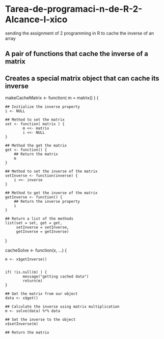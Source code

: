# Tarea-de-programaci-n-de-R-2-Alcance-l-xico
sending the assignment of 2 programming in R to cache the inverse of an array
## A pair of functions that cache the inverse of a matrix


## Creates a special matrix object that can cache its inverse
makeCacheMatrix <- function( m = matrix() ) {

    ## Initialize the inverse property
    i <- NULL

    ## Method to set the matrix
    set <- function( matrix ) {
            m <<- matrix
            i <<- NULL
    }

    ## Method the get the matrix
    get <- function() {
        ## Return the matrix
        m
    }

    ## Method to set the inverse of the matrix
    setInverse <- function(inverse) {
        i <<- inverse
    }

    ## Method to get the inverse of the matrix
    getInverse <- function() {
        ## Return the inverse property
        i
    }

    ## Return a list of the methods
    list(set = set, get = get,
         setInverse = setInverse,
         getInverse = getInverse)
}



cacheSolve <- function(x, ...) {

    m <- x$getInverse()

 
    if( !is.null(m) ) {
            message("getting cached data")
            return(m)
    }

    ## Get the matrix from our object
    data <- x$get()

    ## Calculate the inverse using matrix multiplication
    m <- solve(data) %*% data

    ## Set the inverse to the object
    x$setInverse(m)

    ## Return the matrix
